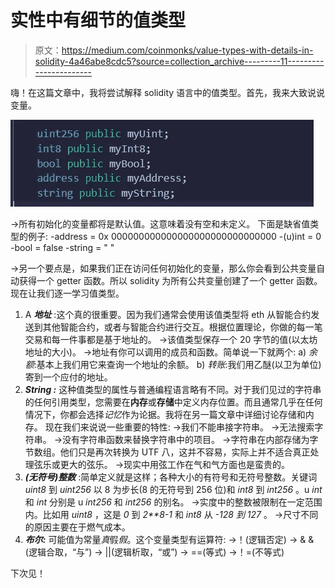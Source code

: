 # 实性中有细节的值类型

> 原文：<https://medium.com/coinmonks/value-types-with-details-in-solidity-4a46abe8cdc5?source=collection_archive---------11----------------------->

嗨！在这篇文章中，我将尝试解释 solidity 语言中的值类型。首先，我来大致说说变量。

![](img/66e215cd14fda89ef2230f02c1ff7e0b.png)

→所有初始化的变量都将是默认值。这意味着没有空和未定义。
下面是缺省值类型的例子:
-address = 0x 000000000000000000000000000000
-(u)int = 0
-bool = false
-string = " "

→另一个要点是，如果我们正在访问任何初始化的变量，那么你会看到公共变量自动获得一个 getter 函数。所以 solidity 为所有公共变量创建了一个 getter 函数。
现在让我们逐一学习值类型。

1.  A ***地址*** :这个真的很重要。因为我们通常会使用该值类型将 eth 从智能合约发送到其他智能合约，或者与智能合约进行交互。根据位置理论，你做的每一笔交易和每一件事都是基于地址的。
    →该值类型保存一个 20 字节的值(以太坊地址的大小)。
    →地址有你可以调用的成员和函数。简单说一下就两个:
    a) *余额*:基本上我们用它来查询一个地址的余额。
    b) *转账*:我们用乙醚(以卫为单位)寄到一个应付的地址。
2.  ***String :*** 这种值类型的属性与普通编程语言略有不同。对于我们见过的字符串的任何引用类型，您需要在**内存**或**存储**中定义内存位置。而且通常几乎在任何情况下，你都会选择*记忆*作为论据。我将在另一篇文章中详细讨论存储和内存。
    现在我们来说说一些重要的特性:
    →我们不能串接字符串。
    →无法搜索字符串。
    →没有字符串函数来替换字符串中的项目。
    →字符串在内部存储为字节数组。他们只是再次转换为 UTF 八，这并不容易，实际上并不适合真正处理弦乐或更大的弦乐。
    →现实中用弦工作在气和气方面也是蛮贵的。
3.  ***(无符号)整数*** :简单定义就是这样；各种大小的有符号和无符号整数。关键词 *uint8* 到 *uint256* 以 8 为步长(8 的无符号到 256 位)和 *int8* 到 *int256* 。u *int* 和 *int* 分别是 u *int256* 和 *int256* 的别名。
    →实度中的整数被限制在一定范围内。比如用 *uint8* ，这是 *0* 到 *2**8-1* 和 *int8* 从 *-128 到 127* 。
    →尺寸不同的原因主要在于燃气成本。
4.  ***布尔:*** 可能值为常量*真*假*假*。这个变量类型有运算符:
    →！(逻辑否定)
    → & &(逻辑合取，“与”)
    → ||(逻辑析取，“或”)
    → ==(等式)
    →！=(不等式)

下次见！